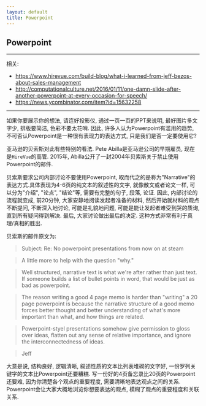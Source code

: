 ```yaml
---
layout: default
title: Powerpoint
---
```


## Powerpoint

----
相关:
- https://www.hirevue.com/build-blog/what-i-learned-from-jeff-bezos-about-sales-management
- http://computationalculture.net/2016/01/11/one-damn-slide-after-another-powerpoint-at-every-occasion-for-speech/
- https://news.ycombinator.com/item?id=15632258

----

如果你要展示你的想法, 请连好投影仪, 通过一页一页的PPT来说明, 最好图片多文字少, 排版要简洁, 色彩不要太花哨. 因此, 许多人认为Powerpoint有滥用的趋势, 不可否认Powerpoint是一种很有表现力的表达方式, 只是我们是否一定要使用它?

亚马逊的贝索斯对此有些特别的看法. Pete Abilla是亚马逊公司的早期雇员, 现在是`HireVue`的高管. 2015年, Abilla公开了一封2004年贝索斯关于禁止使用Powerpoint的邮件.

贝索斯要求公司内部讨论不要使用Powerpoint, 取而代之的是称为"Narrative"的表达方式.具体表现为4-6页的纯文本的叙述性的文字, 就像散文或者论文一样, 可以分为"介绍", "论点", "结论"等, 需要有完整的句子, 段落, 论证. 因此, 内部讨论的流程就变成, 前20分钟, 大家安静地阅读发起者准备的材料, 然后开始就材料的观点不断提问, 不断深入地讨论, 可能是礼貌地问题, 可能是能让发起者难受到哭的质询, 直到所有疑问得到解决. 最后, 大家讨论做出最后的决定. 这种方式非常有利于真理/真相的胜出.

贝索斯的邮件原文为:
> Subject: Re: No powerpoint presentations from now on at steam

> A little more to help with the question "why."

> Well structured, narrative text is what we're after rather than just text. If someone builds a list of bullet points in word, that would be just as bad as powerpoint.

> The reason writing a good 4 page memo is harder than "writing" a 20 page powerpoint is because the narrative structure of a good memo forces better thought and better understanding of what's more important than what, and how things are related.

> Powerpoint-styel presentations somehow give permission to gloss over ideas, flatten out any sense of relative importance, and ignore the interconnectedness of ideas.

>Jeff

大意是说, 结构良好, 逻辑清晰, 叙述性质的文本比列表堆砌的文字好, 一份罗列关键字的文本比Powerpoint还要糟糕. 写一份好的4页备忘录比20页的Powerpoint还要难, 因为你清楚各个观点的重要程度, 需要清晰地表达观点之间的关系. Powerpoint会让大家大概地浏览你想要表达的观点, 模糊了观点的重要程度和关联关系.

